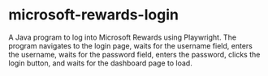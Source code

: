 # microsoft-rewards-login

A Java program to log into Microsoft Rewards using Playwright. The program navigates to the login page, waits for the username field, enters the username, waits for the password field, enters the password, clicks the login button, and waits for the dashboard page to load.
